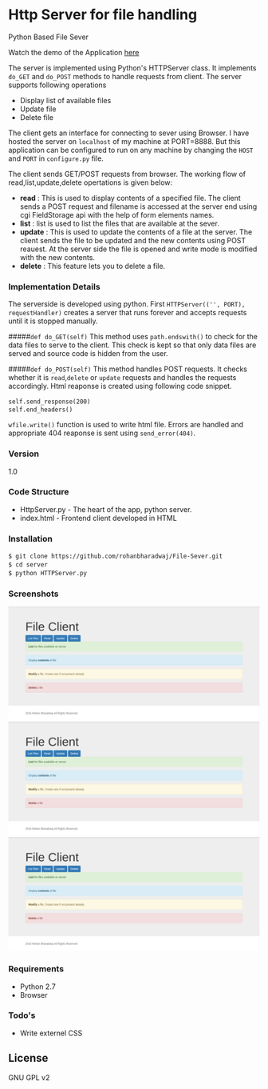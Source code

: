 # Http Server for file handling
Python Based File Sever

Watch the demo of the Application [here](https://www.youtube.com/watch?v=F1jedLLX1aQ&feature=youtu.be) 

The server is implemented using Python's HTTPServer class. It implements `do_GET` and `do_POST` methods to handle requests from client. The server supports following operations
  - Display list of available files
  - Update file
  - Delete file

The client gets an interface for connecting to sever using Browser. I have hosted the server on `localhost` of my machine at PORT=8888. But this application can be configured to run on any machine by changing the `HOST` and `PORT` in `configure.py` file.

The client sends GET/POST requests from browser. The working flow of read,list,update,delete opertations is given below:
- **read** : This is used to display contents of a specified file. The client sends a POST request and filename is accessed at the server end using cgi FieldStorage api with the help of form elements names.
- **list** : list is used to list the files that are available at the sever. 
- **update** : This is used to update the contents of a file at the server. The client sends the file to be updated and the new contents using POST reauest. At the server side the file is opened and write mode is modified with the new contents.
- **delete** : This feature lets you to delete a file.
  

### Implementation Details

The serverside is developed using python. First `HTTPServer(('', PORT), requestHandler)` creates a server that runs forever and accepts requests until it is stopped manually.

#####`def do_GET(self)`
This method uses `path.endswith()` to check for the data files to serve to the client. This check is kept so that only data files are served and source code is hidden from the user.

#####`def do_POST(self)`
This method handles POST requests. It checks whether it is `read`,`delete` or `update` requests and handles the requests accordingly. Html reaponse is created using following code snippet.
```
self.send_response(200)
self.end_headers()
```

`wfile.write()` function is used to write html file. Errors are handled and appropriate 404 reaponse is sent using `send_error(404)`.

### Version
1.0

### Code Structure

* HttpServer.py - The heart of the app, python server.
* index.html - Frontend client developed in HTML


### Installation

```sh
$ git clone https://github.com/rohanbharadwaj/File-Sever.git
$ cd server
$ python HTTPServer.py
```

### Screenshots 

![ScreenShot](https://github.com/rohanbharadwaj/File-Server/blob/master/screenshots/pic1.png)
![ScreenShot](https://github.com/rohanbharadwaj/File-Server/blob/master/screenshots/pic1.png)
![ScreenShot](https://github.com/rohanbharadwaj/File-Server/blob/master/screenshots/pic1.png)

### Requirements

* Python 2.7
* Browser

### Todo's

 - Write externel CSS

License
----

GNU GPL v2
